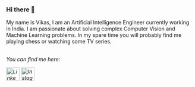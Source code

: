 ### Hi there 👋

My name is Vikas, I am an Artificial Intelligence Engineer currently working in India. I am passionate about solving complex Computer Vision and Machine Learning problems. In my spare time you will probably find me playing chess or watching some TV series. <br><br>

<i>You can find me here:
<p>
<a href="https://www.linkedin.com/in/vikasojha7/"><img src="https://img.icons8.com/color/48/000000/linkedin.png" height=36, width=36 alt="LinkedIn"></a>
<a href="https://www.instagram.com/vkasojhaa/"><img src="https://img.icons8.com/fluent/48/000000/instagram-new.png" height=36, width=36 alt="Instagram"></a>
</p>

